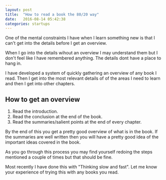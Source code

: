 ```yaml
---
layout: post
title:  "How to read a book the 80/20 way"
date:   2016-08-14 05:42:38
categories: startups
---
```



One of the mental constraints I have when I learn something new is that I can't
get into the details before I get an overview.

When I go into the details wihout an overview I may understand them but I don't
feel like I have remembered anything. The details dont have a place to hang in.

I have developed a system of quickly gathering an overview of any book I read.
Then I get into the most relevant details of of the areas I need to learn and
then I get into other chapters.

## How to get an overview
1. Read the introduction.
2. Read the conclusion at the end of the book.
3. Read the summaries/salient points at the end of every chapter.

By the end of this you get a pretty good overview of what is in the book. If
the summaries are well written then you will have a pretty good idea of the
important ideas covered in the book.

As you go through this process you may find yourself redoing the steps mentioned
a couple of times but that should be fine.

Most recently I have done this with "Thinking slow and fast". Let me know
your experience of trying this with any books you read.

